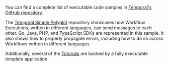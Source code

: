 You can find a complete list of executable code samples in [Temporal's GitHub repository](https://github.com/temporalio).

The [Temporal Simple Polyglot](https://github.com/temporalio/temporal-polyglot) repository showcases how Workflow Executions, written in different languages, can send messages to each other. Go, Java, PHP, and TypeScript SDKs are represented in this sample.
It also shows how to properly propagate errors, including how to do so across Workflows written in different languages.

Additionally, several of the [Tutorials](/learning-paths) are backed by a fully executable template application.
